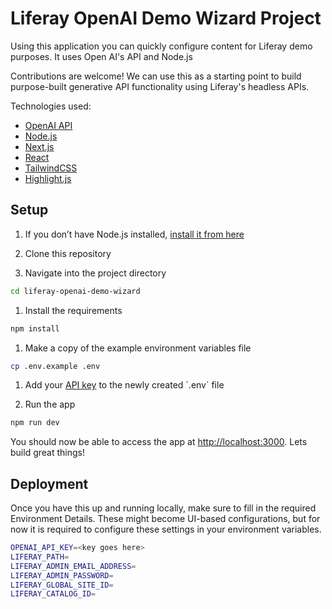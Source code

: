 # Liferay OpenAI Demo Wizard Project

Using this application you can quickly configure content for Liferay demo purposes. It uses Open AI's API and Node.js

Contributions are welcome! We can use this as a starting point to build purpose-built generative API functionality using Liferay's headless APIs.

Technologies used:

- [OpenAI API](https://openai.com/api/)
- [Node.js](https://nodejs.org/en/)
- [Next.js](https://nextjs.org/)
- [React](https://reactjs.org/)
- [TailwindCSS](https://tailwindcss.com/)
- [Highlight.js](https://highlightjs.org/)

## Setup

1. If you don’t have Node.js installed, [install it from here](https://nodejs.org/en/)

1. Clone this repository

1. Navigate into the project directory

```bash
cd liferay-openai-demo-wizard
```  

1. Install the requirements

```bash
npm install
```

1. Make a copy of the example environment variables file

```bash
cp .env.example .env
```

1. Add your [API key]([https://beta.openai.com/account/api-keys](https://platform.openai.com/account/api-keys)) to the newly created `.env` file

1. Run the app

```bash
npm run dev
```

You should now be able to access the app at [http://localhost:3000](http://localhost:3000). Lets build great things!

## Deployment

Once you have this up and running locally, make sure to fill in the required Environment Details. These might become UI-based configurations, but for now it is required to configure these settings in your environment variables. 

```bash
OPENAI_API_KEY=<key goes here>
LIFERAY_PATH=
LIFERAY_ADMIN_EMAIL_ADDRESS=
LIFERAY_ADMIN_PASSWORD=
LIFERAY_GLOBAL_SITE_ID=
LIFERAY_CATALOG_ID=
```
